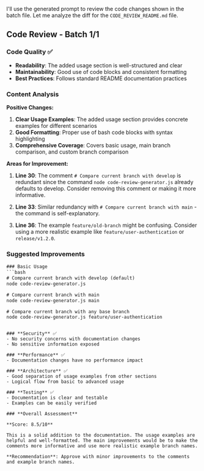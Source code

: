 I'll use the generated prompt to review the code changes shown in the batch file. Let me analyze the diff for the `CODE_REVIEW_README.md` file.

## Code Review - Batch 1/1

### **Code Quality** ✅
- **Readability**: The added usage section is well-structured and clear
- **Maintainability**: Good use of code blocks and consistent formatting
- **Best Practices**: Follows standard README documentation practices

### **Content Analysis**

**Positive Changes:**
1. **Clear Usage Examples**: The added usage section provides concrete examples for different scenarios
2. **Good Formatting**: Proper use of bash code blocks with syntax highlighting
3. **Comprehensive Coverage**: Covers basic usage, main branch comparison, and custom branch comparison

**Areas for Improvement:**

1. **Line 30**: The comment `# Compare current branch with develop` is redundant since the command `node code-review-generator.js` already defaults to develop. Consider removing this comment or making it more informative.

2. **Line 33**: Similar redundancy with `# Compare current branch with main` - the command is self-explanatory.

3. **Line 36**: The example `feature/old-branch` might be confusing. Consider using a more realistic example like `feature/user-authentication` or `release/v1.2.0`.

### **Suggested Improvements**

```diff
### Basic Usage
```bash
# Compare current branch with develop (default)
node code-review-generator.js

# Compare current branch with main
node code-review-generator.js main

# Compare current branch with any base branch
node code-review-generator.js feature/user-authentication
```
```

### **Security** ✅
- No security concerns with documentation changes
- No sensitive information exposed

### **Performance** ✅
- Documentation changes have no performance impact

### **Architecture** ✅
- Good separation of usage examples from other sections
- Logical flow from basic to advanced usage

### **Testing** ✅
- Documentation is clear and testable
- Examples can be easily verified

### **Overall Assessment**

**Score: 8.5/10**

This is a solid addition to the documentation. The usage examples are helpful and well-formatted. The main improvements would be to make the comments more informative and use more realistic example branch names.

**Recommendation**: Approve with minor improvements to the comments and example branch names.